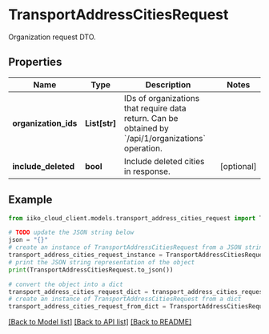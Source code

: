 # TransportAddressCitiesRequest

Organization request DTO.

## Properties

Name | Type | Description | Notes
------------ | ------------- | ------------- | -------------
**organization_ids** | **List[str]** | IDs of organizations that require data return.                Can be obtained by &#x60;/api/1/organizations&#x60; operation. | 
**include_deleted** | **bool** | Include deleted cities in response. | [optional] 

## Example

```python
from iiko_cloud_client.models.transport_address_cities_request import TransportAddressCitiesRequest

# TODO update the JSON string below
json = "{}"
# create an instance of TransportAddressCitiesRequest from a JSON string
transport_address_cities_request_instance = TransportAddressCitiesRequest.from_json(json)
# print the JSON string representation of the object
print(TransportAddressCitiesRequest.to_json())

# convert the object into a dict
transport_address_cities_request_dict = transport_address_cities_request_instance.to_dict()
# create an instance of TransportAddressCitiesRequest from a dict
transport_address_cities_request_from_dict = TransportAddressCitiesRequest.from_dict(transport_address_cities_request_dict)
```
[[Back to Model list]](../README.md#documentation-for-models) [[Back to API list]](../README.md#documentation-for-api-endpoints) [[Back to README]](../README.md)


